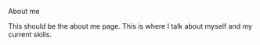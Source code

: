 About me

This should be the about me page. This is where I talk about myself and my current skills.
